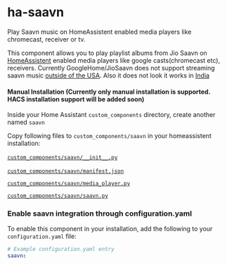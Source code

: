 # ha-saavn
Play Saavn music on HomeAssistent enabled media players like chromecast, receiver or tv.

This component allows you to play playlist albums from Jio Saavn on [HomeAssistent](https://www.home-assistant.io/) enabled media players like google casts(chromecast etc), receivers. 
Currently GoogleHome/JioSaavn does not support streaming saavn music [outside of the USA](https://support.google.com/googlenest/thread/1313827?hl=en). Also it does not look it works in [India](https://support.google.com/googlenest/thread/14799752?hl=en)

#### Manual Installation (Currently only manual installation is supported. HACS installation support will be added soon) 
Inside your Home Assistant `custom_components` directory, create another named `saavn`  

Copy following files to `custom_components/saavn` in your homeassistent installation:  

[`custom_components/saavn/__init__.py`](https://github.com/sacdroid/ha-saavn//blob/master/custom_components/saavn/__init__.py)  

[`custom_components/saavn/manifest.json`](https://github.com/sacdroid/ha-saavn//blob/master/custom_components/saavn/manifest.json)  

[`custom_components/saavn/media_player.py`](https://github.com/sacdroid/ha-saavn//blob/master/custom_components/saavn/media_player.py) 

[`custom_components/saavn/saavn.py`](https://github.com/sacdroid/ha-saavn//blob/master/custom_components/saavn/saavn.py) 

### Enable saavn integration through configuration.yaml
To enable this component in your installation, add the following to your `configuration.yaml` file:

```yaml
# Example configuration.yaml entry
saavn:
```
